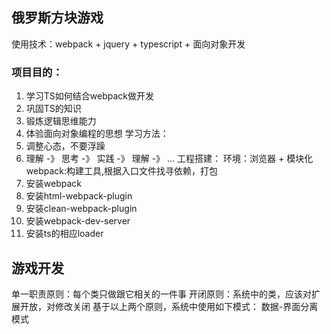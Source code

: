 ## 俄罗斯方块游戏
使用技术：webpack + jquery + typescript + 面向对象开发
### 项目目的：
1. 学习TS如何结合webpack做开发
2. 巩固TS的知识
3. 锻炼逻辑思维能力
4. 体验面向对象编程的思想
学习方法：
1. 调整心态，不要浮躁
2. 理解 -》 思考 -》 实践 -》 理解 -》 ...
工程搭建：
环境：浏览器 + 模块化
webpack:构建工具,根据入口文件找寻依赖，打包
1. 安装webpack
2. 安装html-webpack-plugin
3. 安装clean-webpack-plugin
4. 安装webpack-dev-server
5. 安装ts的相应loader

## 游戏开发
单一职责原则：每个类只做跟它相关的一件事
开闭原则：系统中的类，应该对扩展开放，对修改关闭
基于以上两个原则，系统中使用如下模式：
数据-界面分离模式

